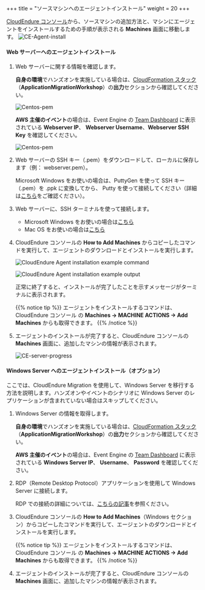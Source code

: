 +++
title = "ソースマシンへのエージェントインストール"
weight = 20
+++

<a href="https://console.cloudendure.com"  target="_blank" rel="noopener noreferrer">CloudEndure コンソール</a>から、ソースマシンの追加方法と、マシンにエージェントをインストールするための手順が表示される **Machines** 画面に移動します。
![CE-Agent-install](/ce/CE-Agent-install.png)

#### Web サーバーへのエージェントインストール

1. Web サーバーに関する情報を確認します。

    **自身の環境**でハンズオンを実施している場合は、<a href="https://us-west-2.console.aws.amazon.com/cloudformation/home?region=us-west-2#/" target="_blank" rel="noopener noreferrer">CloudFormation スタック</a>（**ApplicationMigrationWorkshop**）の**出力**セクションから確認してください。

    ![Centos-pem](/ce/webserver-self-paced-info.ja.png)    

    **AWS 主催のイベント**の場合は、Event Engine の <A href="https://dashboard.eventengine.run/dashboard" target="_blank" rel="noopener noreferrer">Team Dashboard</a> に表示されている **Webserver IP**、 **Webserver Username**、**Webserver SSH Key** を確認してください。

    ![Centos-pem](/ce/Centos-pem.png)

2. Web サーバーの SSH キー（.pem）をダウンロードして、ローカルに保存します（例： webserver.pem）。

    Microsoft Windows をお使いの場合は、PuttyGen を使って SSH キー（.pem）を .ppk に変換してから、 Putty を使って接続してください（詳細は<a href="https://docs.aws.amazon.com/AWSEC2/latest/UserGuide/putty.html" target="_blank" rel="noopener noreferrer">こちら</a>をご確認ください）。
    

3. Web サーバーに、SSH ターミナルを使って接続します。

    - Microsoft Windows をお使いの場合は<a href="https://docs.aws.amazon.com/AWSEC2/latest/UserGuide/putty.html" target="_blank" rel="noopener noreferrer">こちら</a>
    - Mac OS をお使いの場合は<a href="https://docs.aws.amazon.com/quickstarts/latest/vmlaunch/step-2-connect-to-instance.html#sshclient" target="_blank" rel="noopener noreferrer">こちら</a>

4. CloudEndure コンソールの **How to Add Machines** からコピーしたコマンドを実行して、エージェントのダウンロードとインストールを実行します。

    ![CloudEndure Agent installation example command](/ce/CE-Agent-install-commands.ja.png)

    ![CloudEndure Agent installation example output](/ce/CE-Agent-install-detailed.ja.png)

    正常に終了すると、インストールが完了したことを示すメッセージがターミナルに表示されます。
    
    {{% notice tip %}}
エージェントをインストールするコマンドは、CloudEndure コンソール の **Machines → MACHINE ACTIONS → Add Machines** からも取得できます。
{{% /notice %}}

5. エージェントのインストールが完了すると、CloudEndure コンソールの **Machines** 画面に、追加したマシンの情報が表示されます。

    ![CE-server-progress](/ce/CE-server-progress.png)


#### Windows Server へのエージェントインストール（オプション）

ここでは、CloudEndure Migration を使用して、Windows Server を移行する方法を説明します。ハンズオンやイベントのシナリオに Windows Server のレプリケーションが含まれていない場合はスキップしてください。

1. Windows Server の情報を取得します。

    **自身の環境**でハンズオンを実施している場合は、<a href="https://us-west-2.console.aws.amazon.com/cloudformation/home?region=us-west-2#/" target="_blank" rel="noopener noreferrer">CloudFormation スタック</a>（**ApplicationMigrationWorkshop**）の**出力**セクションから確認してください。

    **AWS 主催のイベント**の場合は、Event Engine の <A href="https://dashboard.eventengine.run/dashboard" target="_blank" rel="noopener noreferrer">Team Dashboard</a> に表示されている **Windows Server IP**、 **Username**、 **Password** を確認してください。

2. RDP（Remote Desktop Protocol）アプリケーションを使用して Windows Server に接続します。

    RDP での接続の詳細については、<a href="https://docs.aws.amazon.com/AWSEC2/latest/WindowsGuide/connecting_to_windows_instance.html" target="_blank" rel="noopener noreferrer">こちらの記事</a>を参照ください。

3. CloudEndure コンソールの **How to Add Machines**（Windows セクション）からコピーしたコマンドを実行して、エージェントのダウンロードとインストールを実行します。

    {{% notice tip %}}
エージェントをインストールするコマンドは、CloudEndure コンソール の **Machines → MACHINE ACTIONS → Add Machines** からも取得できます。
{{% /notice %}}

4. エージェントのインストールが完了すると、CloudEndure コンソールの **Machines** 画面に、追加したマシンの情報が表示されます。